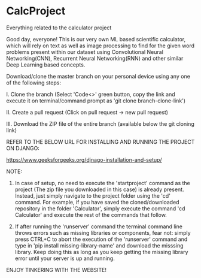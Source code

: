 # CalcProject
Everything related to the calculator project

Good day, everyone! This is our very own ML based scientific calculator, which will rely on text as well as image processing to find for the given word problems present within our dataset using Convolutional Neural Networking(CNN), Recurrent Neural Networking(RNN) and other similar Deep Learning based concepts.




Download/clone the master branch on your personal device using any one of the following steps:
	
I. Clone the branch (Select 'Code<>' green button, copy the link and execute it on terminal/command prompt as 'git clone branch-clone-link')

II. Create a pull request (Click on pull request -> new pull request)

III. Download the ZIP file of the entire branch (available below the git cloning link)
	



REFER TO THE BELOW URL FOR INSTALLING AND RUNNING THE PROJECT ON DJANGO:

https://www.geeksforgeeks.org/djnago-installation-and-setup/



NOTE:

1. In case of setup, no need to execute the 'startproject' command as the project (The zip file you downloaded in this case) is already present. Instead, just simply navigate to the project folder using the 'cd' command. For example, if you have saved the cloned/downloaded repository in the folder 'Calculator', simply execute the command 'cd Calculator' and execute the rest of the commands that follow.

2. If after running the 'runserver' command the terminal command line throws errors such as missing libraries or components, fear not: simply press CTRL+C to abort the execution of the 'runserver' command and type in 'pip install missing-library-name' and download the misssing library. Keep doing this as long as you keep getting the missing library error until your server is up and running. 


ENJOY TINKERING WITH THE WEBSITE!
